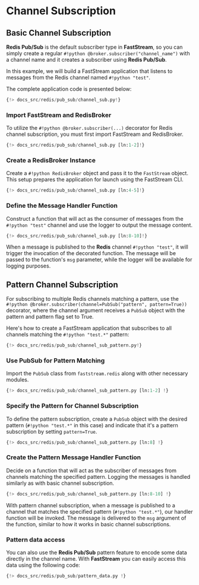 # Channel Subscription

## Basic Channel Subscription

**Redis Pub/Sub** is the default subscriber type in **FastStream**, so you can simply create a regular `#!python @broker.subscriber("channel_name")` with a channel name and it creates a subscriber using **Redis Pub/Sub**.

In this example, we will build a FastStream application that listens to messages from the Redis channel named `#!python "test"`.

The complete application code is presented below:

```python linenums="1"
{!> docs_src/redis/pub_sub/channel_sub.py!}
```

### Import FastStream and RedisBroker

To utilize the `#!python @broker.subscriber(...)` decorator for Redis channel subscription, you must first import FastStream and RedisBroker.

```python linenums="1"
{!> docs_src/redis/pub_sub/channel_sub.py [ln:1-2]!}
```

### Create a RedisBroker Instance

Create a `#!python RedisBroker` object and pass it to the `FastStream` object. This setup prepares the application for launch using the FastStream CLI.

```python linenums="1"
{!> docs_src/redis/pub_sub/channel_sub.py [ln:4-5]!}
```

### Define the Message Handler Function

Construct a function that will act as the consumer of messages from the `#!python "test"` channel and use the logger to output the message content.

```python linenums="1"
{!> docs_src/redis/pub_sub/channel_sub.py [ln:8-10]!}
```

When a message is published to the **Redis** channel `#!python "test"`, it will trigger the invocation of the decorated function. The message will be passed to the function's `msg` parameter, while the logger will be available for logging purposes.

## Pattern Channel Subscription

For subscribing to multiple Redis channels matching a pattern, use the `#!python @broker.subscriber(channel=PubSub("pattern", pattern=True))` decorator, where the channel argument receives a `PubSub` object with the pattern and pattern flag set to True.

Here's how to create a FastStream application that subscribes to all channels matching the `#!python "test.*"` pattern:

```python linenums="1"
{!> docs_src/redis/pub_sub/channel_sub_pattern.py!}
```

### Use PubSub for Pattern Matching

Import the `PubSub` class from `faststream.redis` along with other necessary modules.

```python linenums="1"
{!> docs_src/redis/pub_sub/channel_sub_pattern.py [ln:1-2] !}
```

### Specify the Pattern for Channel Subscription

To define the pattern subscription, create a `PubSub` object with the desired pattern (`#!python "test.*"` in this case) and indicate that it's a pattern subscription by setting `pattern=True`.

```python linenums="1"
{!> docs_src/redis/pub_sub/channel_sub_pattern.py [ln:8] !}
```

### Create the Pattern Message Handler Function

Decide on a function that will act as the subscriber of messages from channels matching the specified pattern. Logging the messages is handled similarly as with basic channel subscription.

```python linenums="1"
{!> docs_src/redis/pub_sub/channel_sub_pattern.py [ln:8-10] !}
```

With pattern channel subscription, when a message is published to a channel that matches the specified pattern (`#!python "test.*"`), our handler function will be invoked. The message is delivered to the `msg` argument of the function, similar to how it works in basic channel subscriptions.

### Pattern data access

You can also use the **Redis Pub/Sub** pattern feature to encode some data directly in the channel name. With **FastStream** you can easily access this data using the following code:

```python linenums="1" hl_lines="1 8 12"
{!> docs_src/redis/pub_sub/pattern_data.py !}
```
